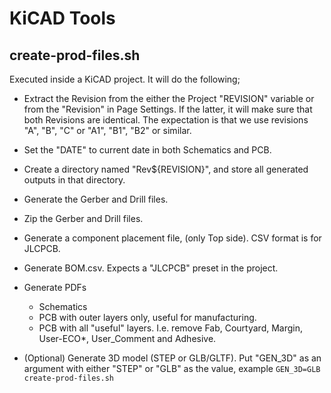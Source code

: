 # KiCAD Tools

## create-prod-files.sh
Executed inside a KiCAD project. It will do the following;

* Extract the Revision from the either the Project "REVISION" variable or from the "Revision" in Page Settings.
  If the latter, it will make sure that both Revisions are identical. 
  The expectation is that we use revisions "A", "B", "C" or "A1", "B1", "B2" or similar.
  
* Set the "DATE" to current date in both Schematics and PCB.

* Create a directory named "Rev${REVISION}", and store all generated outputs in that directory.

* Generate the Gerber and Drill files.

* Zip the Gerber and Drill files.

* Generate a component placement file, (only Top side). CSV format is for JLCPCB.

* Generate BOM.csv. Expects a "JLCPCB" preset in the project.

* Generate PDFs
  * Schematics
  * PCB with outer layers only, useful for manufacturing.
  * PCB with all "useful" layers. I.e. remove Fab, Courtyard, Margin, User-ECO*, User_Comment and Adhesive.
  
* (Optional) Generate 3D model (STEP or GLB/GLTF). 
  Put "GEN_3D" as an argument with either "STEP" or "GLB" as the value, example `GEN_3D=GLB create-prod-files.sh`



  

